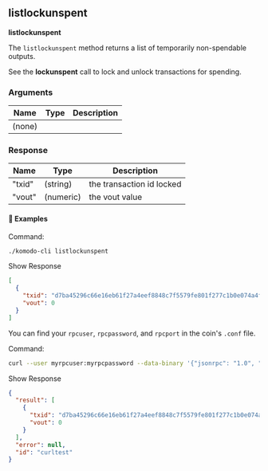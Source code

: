 ## listlockunspent

**listlockunspent**

The `listlockunspent` method returns a list of temporarily non-spendable outputs.

See the **lockunspent** call to lock and unlock transactions for spending.

### Arguments

| Name   | Type | Description |
| ------ | ---- | ----------- |
| (none) |      |             |

### Response

| Name   | Type      | Description               |
| ------ | --------- | ------------------------- |
| "txid" | (string)  | the transaction id locked |
| "vout" | (numeric) | the vout value            |

#### 📌 Examples

Command:

```bash
./komodo-cli listlockunspent
```

Show Response

```json
[
  {
    "txid": "d7ba45296c66e16eb61f27a4eef8848c7f5579fe801f277c1b0e074a4f47d6fd",
    "vout": 0
  }
]
```

You can find your `rpcuser`, `rpcpassword`, and `rpcport` in the coin's `.conf` file.

Command:

```bash
curl --user myrpcuser:myrpcpassword --data-binary '{"jsonrpc": "1.0", "id":"curltest", "method": "listlockunspent", "params": [] }' -H 'content-type: text/plain;' http://127.0.0.1:myrpcport/
```

Show Response

```json
{
  "result": [
    {
      "txid": "d7ba45296c66e16eb61f27a4eef8848c7f5579fe801f277c1b0e074a4f47d6fd",
      "vout": 0
    }
  ],
  "error": null,
  "id": "curltest"
}
```